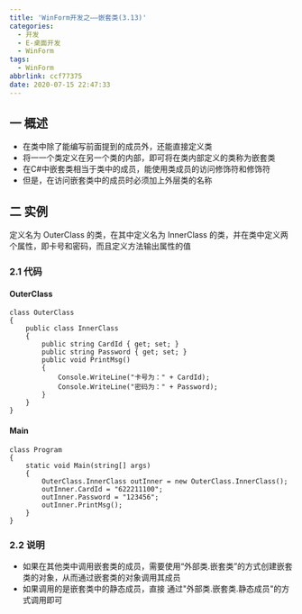 ```yaml
---
title: 'WinForm开发之——嵌套类(3.13)'
categories:
  - 开发
  - E-桌面开发
  - WinForm
tags:
  - WinForm
abbrlink: ccf77375
date: 2020-07-15 22:47:33
---
```

## 一 概述

* 在类中除了能编写前面提到的成员外，还能直接定义类
* 将一一个类定义在另一个类的内部，即可将在类内部定义的类称为嵌套类
* 在C#中嵌套类相当于类中的成员，能使用类成员的访问修饰符和修饰符
* 但是，在访问嵌套类中的成员时必须加上外层类的名称

<!--more-->

## 二 实例

 定义名为 OuterClass 的类，在其中定义名为 InnerClass 的类，并在类中定义两个属性，即卡号和密码，而且定义方法输出属性的值 

### 2.1 代码

####  OuterClass 

```
class OuterClass
{
    public class InnerClass
    {
        public string CardId { get; set; }
        public string Password { get; set; }
        public void PrintMsg()
        {
            Console.WriteLine("卡号为：" + CardId);
            Console.WriteLine("密码为：" + Password);
        }
    }
}
```

####  Main  

```
class Program
{
    static void Main(string[] args)
    {
        OuterClass.InnerClass outInner = new OuterClass.InnerClass();
        outInner.CardId = "622211100";
        outInner.Password = "123456";
        outInner.PrintMsg();
    }
}
```

### 2.2 说明

* 如果在其他类中调用嵌套类的成员，需要使用“外部类.嵌套类”的方式创建嵌套类的对象，从而通过嵌套类的对象调用其成员
* 如果调用的是嵌套类中的静态成员，直接 通过"外部类.嵌套类.静态成员"的方式调用即可